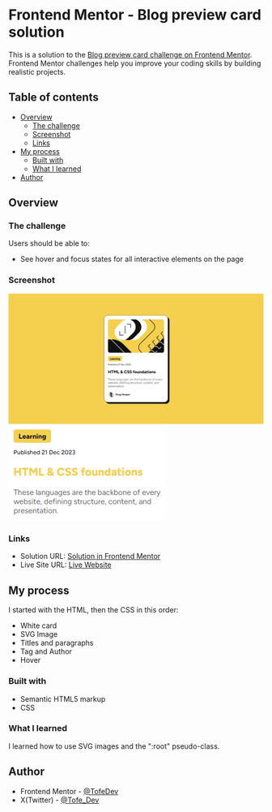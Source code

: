 # Frontend Mentor - Blog preview card solution

This is a solution to the [Blog preview card challenge on Frontend Mentor](https://www.frontendmentor.io/challenges/blog-preview-card-ckPaj01IcS). Frontend Mentor challenges help you improve your coding skills by building realistic projects.

## Table of contents

- [Overview](#overview)
  - [The challenge](#the-challenge)
  - [Screenshot](#screenshot)
  - [Links](#links)
- [My process](#my-process)
  - [Built with](#built-with)
  - [What I learned](#what-i-learned)
- [Author](#author)

## Overview

### The challenge

Users should be able to:

- See hover and focus states for all interactive elements on the page

### Screenshot

![Finished Website](/design/Screenshot%20Finished%20Project.png)
![State Active](/design/Screenshot%20Active%20State.png)

### Links

- Solution URL: [Solution in Frontend Mentor](https://www.frontendmentor.io/solutions/blog-preview-card-y-JdCg8B_D)
- Live Site URL: [Live Website](https://tofedev.github.io/blog-preview-card/)

## My process

I started with the HTML, then the CSS in this order:

- White card
- SVG Image
- Titles and paragraphs
- Tag and Author
- Hover

### Built with

- Semantic HTML5 markup
- CSS

### What I learned

I learned how to use SVG images and the ":root" pseudo-class.

## Author

- Frontend Mentor - [@TofeDev](https://www.frontendmentor.io/profile/TofeDev)
- X(Twitter) - [@Tofe_Dev](https://www.twitter.com/Tofe_Dev)
